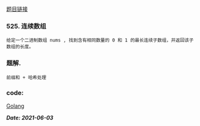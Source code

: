 [题目链接](https://leetcode-cn.com/problems/contiguous-array/submissions/)
    
### 525. 连续数组
    给定一个二进制数组 nums , 找到含有相同数量的 0 和 1 的最长连续子数组，并返回该子数组的长度。

### 题解.
    前缀和 + 哈希处理

### code:
[Golang](https://github.com/Archangel59/LeetCode/blob/main/525/525.go)

***Date: 2021-06-03***